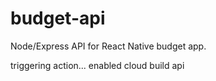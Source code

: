 # budget-api
Node/Express API for React Native budget app.

triggering action...
enabled cloud build api
